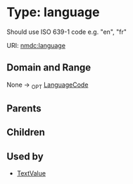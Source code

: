
# Type: language


Should use ISO 639-1 code e.g. "en", "fr"

URI: [nmdc:language](https://microbiomedata/meta/language)


## Domain and Range

None ->  <sub>OPT</sub> [LanguageCode](types/LanguageCode.md)

## Parents


## Children


## Used by

 * [TextValue](TextValue.md)
